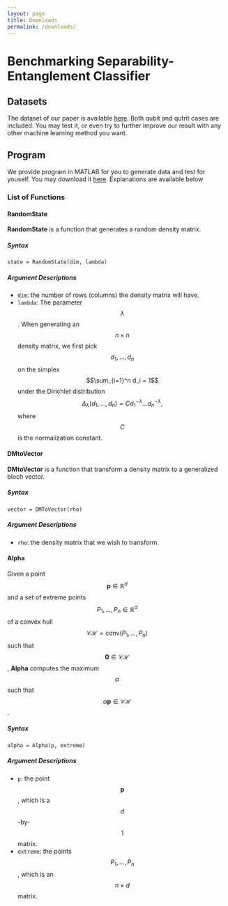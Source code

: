 ```yaml
---
layout: page
title: Downloads
permalink: /downloads/
---
```


# Benchmarking Separability-Entanglement Classifier

## Datasets

The dataset of our paper is available [here](/downloads/ent_data.zip). Both qubit and qutrit cases are included. You may test it, or even try to further improve our result with any other machine learning method you want.

## Program

We provide program in MATLAB for you to generate data and test for youself. You may download it [here](/downloads/entlib_sources.zip). Explanations are available below

### List of Functions

#### RandomState

**RandomState** is a function that generates a random density matrix. 

##### Syntax

`state = RandomState(dim, lambda)`

##### Argument Descriptions

- `dim`: the number of rows (columns) the density matrix will have.
- `lambda`: The parameter $$\lambda$$. When generating an $$n \times n$$ density matrix, we first pick $$d_1, \ldots, d_n$$ on the simplex $$\sum_{i=1}^n d_i = 1$$ under the Dirichlet distribution $$\Delta_{\lambda}(d_1, \ldots, d_n) = C d_1^{-\lambda} \ldots d_n^{-\lambda},$$ where $$C$$ is the normalization constant.

#### DMtoVector

**DMtoVector** is a function that transform a density matrix to a generalized bloch vector.

##### Syntax

`vector = DMToVector(rho)`

##### Argument Descriptions

- `rho`: the density matrix that we wish to transform.

#### Alpha

Given a point $$\mathbf{p} \in \mathbb{R}^d$$ and a set of extreme points $$P_1, \ldots, P_n \in \mathbb{R}^d$$ of a convex hull $$\mathcal{CH} = \textrm{conv}(P_1, \ldots, P_n)$$ such that $$\mathbf{0} \in \mathcal{CH}$$, **Alpha** computes the maximum $$\alpha$$ such that $$\alpha\mathbf{p} \in \mathcal{CH}$$.

##### Syntax

`alpha = Alpha(p, extreme)`

##### Argument Descriptions

- `p`: the point $$\mathbf{p}$$, which is a $$d$$-by-$$1$$ matrix.
- `extreme`: the points $$P_1, \ldots, P_n$$, which is an $$n \times d$$ matrix.